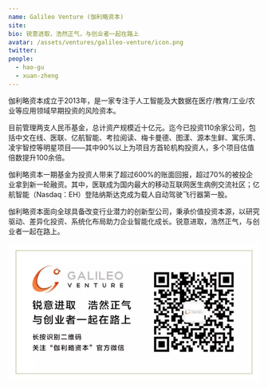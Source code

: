 ```yaml
---
name: Galileo Venture (伽利略资本)
site: 
bio: 锐意进取，浩然正气，与创业者一起在路上
avatar: /assets/ventures/galileo-venture/icon.png
twitter: 
people:
  - hao-gu
  - xuan-zheng
---
```


伽利略资本成立于2013年，是一家专注于人工智能及大数据在医疗/教育/工业/农业等应用领域早期投资的风险资本。

目前管理两支人民币基金，总计资产规模近十亿元。迄今已投资110余家公司，包括中文在线、医联、亿航智能、考拉阅读、梅卡曼德、图漾、源本生鲜、寓乐湾、凌宇智控等明星项目——其中90%以上为项目方首轮机构投资人，多个项目估值倍数提升100余倍。

伽利略资本一期基金为投资人带来了超过600%的账面回报，超过70%的被投企业拿到新一轮融资。其中，医联成为国内最大的移动互联网医生病例交流社区；亿航智能（Nasdaq：EH）登陆纳斯达克成为载人自动驾驶飞行器第一股。

伽利略资本面向全球具备改变行业潜力的创新型公司，秉承价值投资本源，以研究驱动、差异化投资、系统化布局助力企业智能化成长。锐意进取，浩然正气，与创业者一起在路上。

![伽利略资本](/assets/ventures/galileo-venture/card.png)

